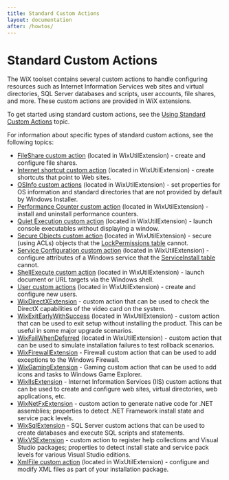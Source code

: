 ```yaml
---
title: Standard Custom Actions
layout: documentation
after: /howtos/
---
```

# Standard Custom Actions

The WiX toolset contains several custom actions to handle configuring resources such as Internet Information Services web sites and virtual directories, SQL Server databases and scripts, user accounts, file shares, and more. These custom actions are provided in WiX extensions.

To get started using standard custom actions, see the [Using Standard Custom Actions](using_standard_customactions.html) topic.

For information about specific types of standard custom actions, see the following topics:

* [FileShare custom action](../xsd/util/fileshare.html) (located in WixUtilExtension) - create and configure file shares.
* [Internet shortcut custom action](../xsd/util/internetshortcut.html) (located in WixUtilExtension) - create shortcuts that point to Web sites.
* [OSInfo custom actions](osinfo.html) (located in WixUtilExtension) - set properties for OS information and standard directories that are not provided by default by Windows Installer.
* [Performance Counter custom action](perfmon.html) (located in WixUtilExtension) - install and uninstall performance counters.
* [Quiet Execution custom action](qtexec.html) (located in WixUtilExtension) - launch console executables without displaying a window.
* [Secure Objects custom action](../xsd/util/permissionex.html) (located in WixUtilExtension) - secure (using ACLs) objects that the <a href='http://msdn.microsoft.com/library/aa369774.aspx' target="_blank">LockPermissions table</a> cannot.
* [Service Configuration custom action](../xsd/util/serviceconfig.html) (located in WixUtilExtension) - configure attributes of a Windows service that the <a href='http://msdn.microsoft.com/library/aa371637.aspx' target="_blank">ServiceInstall table</a> cannot.
* [ShellExecute custom action](shellexec.html) (located in WixUtilExtension) - launch document or URL targets via the Windows shell.
* [User custom actions](../xsd/util/user.html) (located in WixUtilExtension) - create and configure new users.
* [WixDirectXExtension](wixdirectxextension.html) - custom action that can be used to check the DirectX capabilities of the video card on the system.
* [WixExitEarlyWithSuccess](wixexitearlywithsuccess.html) (located in WixUtilExtension) - custom action that can be used to exit setup without installing the product. This can be useful in some major upgrade scenarios.
* [WixFailWhenDeferred](wixfailwhendeferred.html) (located in WixUtilExtension) - custom action that can be used to simulate installation failures to test rollback scenarios.
* [WixFirewallExtension](../xsd/firewall/index.html) - Firewall custom action that can be used to add exceptions to the Windows Firewall.
* [WixGamingExtension](wixgamingextension.html) - Gaming custom action that can be used to add icons and tasks to Windows Game Explorer.
* [WixIIsExtension](../xsd/iis/index.html) - Internet Information Services (IIS) custom actions that can be used to create and configure web sites, virtual directories, web applications, etc.
* [WixNetFxExtension](wixnetfxextension.html) - custom action to generate native code for .NET assemblies; properties to detect .NET Framework install state and service pack levels.
* [WixSqlExtension](../xsd/sql/index.html) - SQL Server custom actions that can be used to create databases and execute SQL scripts and statements.
* [WixVSExtension](wixvsextension.html) - custom action to register help collections and Visual Studio packages; properties to detect install state and service pack levels for various Visual Studio editions.
* [XmlFile custom action](../xsd/util/xmlfile.html) (located in WixUtilExtension) - configure and modify XML files as part of your installation package.
